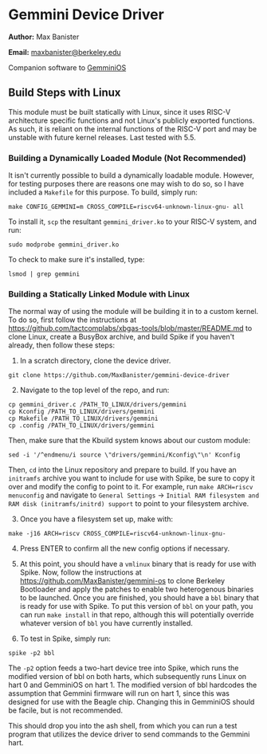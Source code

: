 # Gemmini Device Driver

**Author:** Max Banister

**Email:** maxbanister@berkeley.edu

Companion software to [GemminiOS](https://github.com/MaxBanister/gemmini-os)

## Build Steps with Linux

This module must be built statically with Linux, since it uses RISC-V architecture specific functions and not Linux's publicly exported functions. As such, it is reliant on the internal functions of the RISC-V port and may be unstable with future kernel releases. Last tested with 5.5.

### Building a Dynamically Loaded Module (Not Recommended)

It isn't currently possible to build a dynamically loadable module. However, for testing purposes there are reasons one may wish to do so, so I have included a `Makefile` for this purpose. To build, simply run:

```
make CONFIG_GEMMINI=m CROSS_COMPILE=riscv64-unknown-linux-gnu- all
```

To install it, `scp` the resultant `gemmini_driver.ko` to your RISC-V system, and run:

```
sudo modprobe gemmini_driver.ko
```

To check to make sure it's installed, type:

```
lsmod | grep gemmini
```

### Building a Statically Linked Module with Linux

The normal way of using the module will be building it in to a custom kernel. To do so, first follow the instructions at https://github.com/tactcomplabs/xbgas-tools/blob/master/README.md to clone Linux, create a BusyBox archive, and build Spike if you haven't already, then follow these steps:

1. In a scratch directory, clone the device driver.

```
git clone https://github.com/MaxBanister/gemmini-device-driver
```

2. Navigate to the top level of the repo, and run:

```
cp gemmini_driver.c /PATH_TO_LINUX/drivers/gemmini
cp Kconfig /PATH_TO_LINUX/drivers/gemmini
cp Makefile /PATH_TO_LINUX/drivers/gemmini
cp .config /PATH_TO_LINUX/drivers/gemmini
```

Then, make sure that the Kbuild system knows about our custom module:

```
sed -i '/^endmenu/i source \"drivers/gemmini/Kconfig\"\n' Kconfig
```


Then, `cd` into the Linux repository and prepare to build. If you have an `initramfs` archive you want to include for use with Spike, be sure to copy it over and modify the config to point to it. For example, run `make ARCH=riscv menuconfig` and navigate to `General Settings` -> `Initial RAM filesystem and RAM disk (initramfs/initrd) support` to point to your filesystem archive.

3. Once you have a filesystem set up, make with:

```
make -j16 ARCH=riscv CROSS_COMPILE=riscv64-unknown-linux-gnu-
```

4. Press ENTER to confirm all the new config options if necessary.

5. At this point, you should have a `vmlinux` binary that is ready for use with Spike. Now, follow the instructions at https://github.com/MaxBanister/gemmini-os to clone Berkeley Bootloader and apply the patches to enable two heterogenous binaries to be launched. Once you are finished, you should have a `bbl` binary that is ready for use with Spike. To put this version of `bbl` on your path, you can run `make install` in that repo, although this will potentially override whatever version of `bbl` you have currently installed.

6. To test in Spike, simply run:

```
spike -p2 bbl
```

The `-p2` option feeds a two-hart device tree into Spike, which runs the modified version of bbl on both harts, which subsequently runs Linux on hart 0 and GemminiOS on hart 1. The modified version of bbl hardcodes the assumption that Gemmini firmware will run on hart 1, since this was designed for use with the Beagle chip. Changing this in GemminiOS should be facile, but is not recommended.

This should drop you into the ash shell, from which you can run a test program that utilizes the device driver to send commands to the Gemmini hart.

